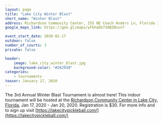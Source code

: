 ```yaml
---
layout: page
title: "Lake City Winter Blast"
short_name: "Winter Blast"
address: Richardson Community Center, 255 NE Coach Anders Ln, Florida 32055 United States
google_maps_link: https://goo.gl/maps/yFkhaDk738BZ8nvn7

event_start_date: 2020-01-17
outdoor: false
number_of_courts: 3
private: false

header:
    image: lake_city_winter_blast.jpg
    background-color: "#262930"
categories:
    - tournaments
teaser: January 17, 2020
---
```

<!--more-->

The 3rd Annual Winter Blast Tournament is almost here! This indoor tournament will be hosted at the [Richardson Community Center in Lake City, Florida](https://goo.gl/maps/yFkhaDk738BZ8nvn7), Jan 17, 2020 - Jan 20, 2020. Registration is $30. For more info and to sign up visit [https://lakecitypickleball.com/](https://lakecitypickleball.com/)
